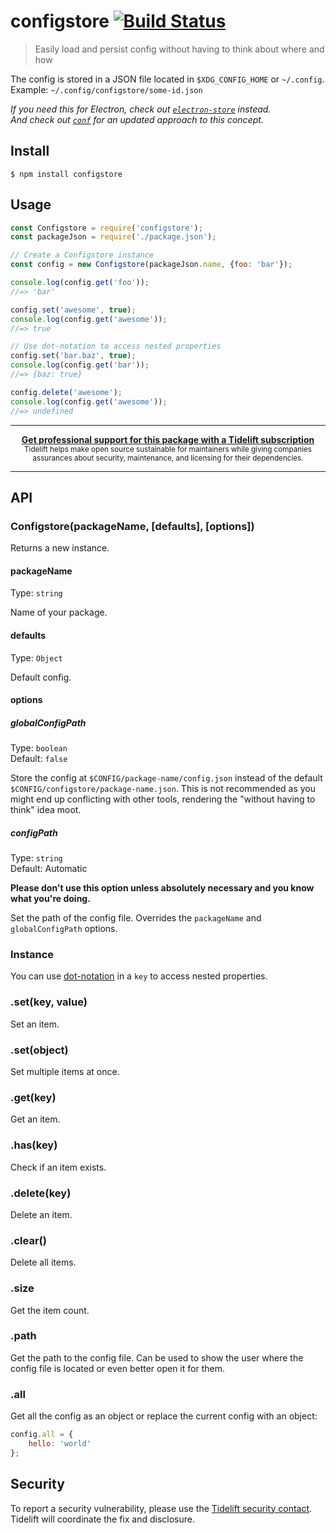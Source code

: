 # configstore [![Build Status](https://travis-ci.org/yeoman/configstore.svg?branch=master)](https://travis-ci.org/yeoman/configstore)

> Easily load and persist config without having to think about where and how

The config is stored in a JSON file located in `$XDG_CONFIG_HOME` or `~/.config`.<br>
Example: `~/.config/configstore/some-id.json`

*If you need this for Electron, check out [`electron-store`](https://github.com/sindresorhus/electron-store) instead.*<br>
*And check out [`conf`](https://github.com/sindresorhus/conf) for an updated approach to this concept.*


## Install

```
$ npm install configstore
```


## Usage

```js
const Configstore = require('configstore');
const packageJson = require('./package.json');

// Create a Configstore instance
const config = new Configstore(packageJson.name, {foo: 'bar'});

console.log(config.get('foo'));
//=> 'bar'

config.set('awesome', true);
console.log(config.get('awesome'));
//=> true

// Use dot-notation to access nested properties
config.set('bar.baz', true);
console.log(config.get('bar'));
//=> {baz: true}

config.delete('awesome');
console.log(config.get('awesome'));
//=> undefined
```

---

<div align="center">
	<b>
		<a href="https://tidelift.com/subscription/pkg/npm-configstore?utm_source=npm-configstore&utm_medium=referral&utm_campaign=readme">Get professional support for this package with a Tidelift subscription</a>
	</b>
	<br>
	<sub>
		Tidelift helps make open source sustainable for maintainers while giving companies<br>assurances about security, maintenance, and licensing for their dependencies.
	</sub>
</div>

---


## API

### Configstore(packageName, [defaults], [options])

Returns a new instance.

#### packageName

Type: `string`

Name of your package.

#### defaults

Type: `Object`

Default config.

#### options

##### globalConfigPath

Type: `boolean`<br>
Default: `false`

Store the config at `$CONFIG/package-name/config.json` instead of the default `$CONFIG/configstore/package-name.json`. This is not recommended as you might end up conflicting with other tools, rendering the "without having to think" idea moot.

##### configPath

Type: `string`<br>
Default: Automatic

**Please don't use this option unless absolutely necessary and you know what you're doing.**

Set the path of the config file. Overrides the `packageName` and `globalConfigPath` options.

### Instance

You can use [dot-notation](https://github.com/sindresorhus/dot-prop) in a `key` to access nested properties.

### .set(key, value)

Set an item.

### .set(object)

Set multiple items at once.

### .get(key)

Get an item.

### .has(key)

Check if an item exists.

### .delete(key)

Delete an item.

### .clear()

Delete all items.

### .size

Get the item count.

### .path

Get the path to the config file. Can be used to show the user where the config file is located or even better open it for them.

### .all

Get all the config as an object or replace the current config with an object:

```js
config.all = {
	hello: 'world'
};
```


## Security

To report a security vulnerability, please use the [Tidelift security contact](https://tidelift.com/security). Tidelift will coordinate the fix and disclosure.
